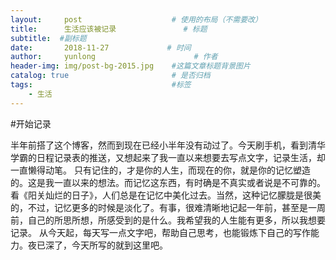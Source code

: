 ```yaml
---
layout:     post                    # 使用的布局（不需要改）
title:      生活应该被记录               # 标题 
subtitle:  #副标题
date:       2018-11-27             # 时间
author:     yunlong                      # 作者
header-img: img/post-bg-2015.jpg    #这篇文章标题背景图片
catalog: true                       # 是否归档
tags:                               #标签
    - 生活
---
```


#开始记录

半年前搭了这个博客，然而到现在已经小半年没有动过了。今天刷手机，看到清华学霸的日程记录表的推送，又想起来了我一直以来想要去写点文字，记录生活，却一直懒得动笔。
只有记住的，才是你的人生，而现在的你，就是你的记忆塑造的。这是我一直以来的想法。而记忆这东西，有时确是不真实或者说是不可靠的。看《阳关灿烂的日子》，人们总是在记忆中美化过去。当然，这种记忆朦胧是很美的，不过，记忆更多的时候是淡化了。有事，很难清晰地记起一年前，甚至是一周前，自己的所思所想，所感受到的是什么。我希望我的人生能有更多，所以我想要记录。
从今天起，每天写一点文字吧，帮助自己思考，也能锻炼下自己的写作能力。夜已深了，今天所写的就到这里吧。

